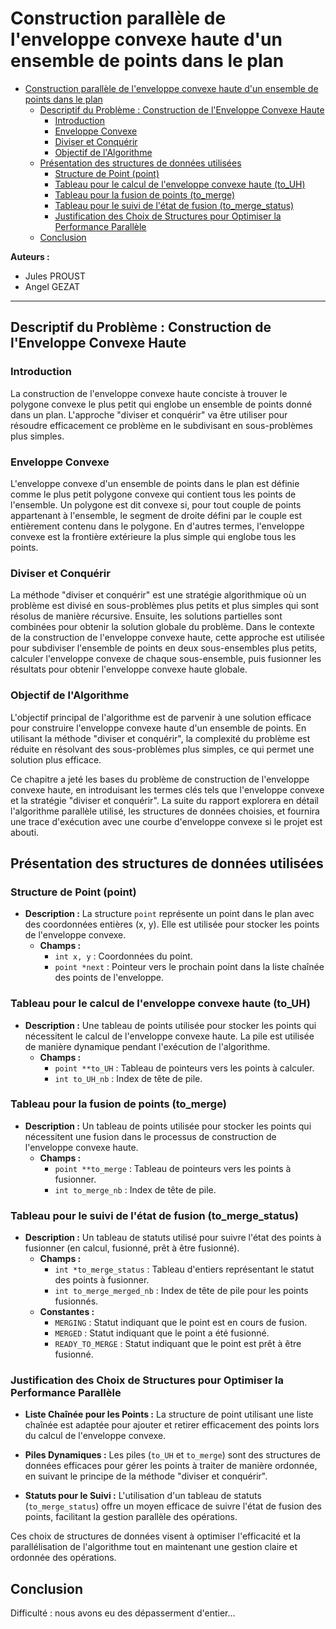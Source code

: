 # Construction parallèle de l'enveloppe convexe haute d'un ensemble de points dans le plan

- [Construction parallèle de l'enveloppe convexe haute d'un ensemble de points dans le plan](#construction-parallèle-de-lenveloppe-convexe-haute-dun-ensemble-de-points-dans-le-plan)
	- [Descriptif du Problème : Construction de l'Enveloppe Convexe Haute](#descriptif-du-problème--construction-de-lenveloppe-convexe-haute)
		- [Introduction](#introduction)
		- [Enveloppe Convexe](#enveloppe-convexe)
		- [Diviser et Conquérir](#diviser-et-conquérir)
		- [Objectif de l'Algorithme](#objectif-de-lalgorithme)
	- [Présentation des structures de données utilisées](#présentation-des-structures-de-données-utilisées)
		- [Structure de Point (point)](#structure-de-point-point)
		- [Tableau pour le calcul de l'enveloppe convexe haute (to\_UH)](#tableau-pour-le-calcul-de-lenveloppe-convexe-haute-to_uh)
		- [Tableau pour la fusion de points (to\_merge)](#tableau-pour-la-fusion-de-points-to_merge)
		- [Tableau pour le suivi de l'état de fusion (to\_merge\_status)](#tableau-pour-le-suivi-de-létat-de-fusion-to_merge_status)
		- [Justification des Choix de Structures pour Optimiser la Performance Parallèle](#justification-des-choix-de-structures-pour-optimiser-la-performance-parallèle)
	- [Conclusion](#conclusion)

**Auteurs :**

- Jules PROUST
- Angel GEZAT

---

## Descriptif du Problème : Construction de l'Enveloppe Convexe Haute

### Introduction

La construction de l'enveloppe convexe haute conciste à trouver le polygone convexe le plus petit qui englobe un ensemble de points donné dans un plan. L'approche "diviser et conquérir" va être utiliser pour résoudre efficacement ce problème en le subdivisant en sous-problèmes plus simples.

### Enveloppe Convexe

L'enveloppe convexe d'un ensemble de points dans le plan est définie comme le plus petit polygone convexe qui contient tous les points de l'ensemble. Un polygone est dit convexe si, pour tout couple de points appartenant à l'ensemble, le segment de droite défini par le couple est entièrement contenu dans le polygone. En d'autres termes, l'enveloppe convexe est la frontière extérieure la plus simple qui englobe tous les points.

### Diviser et Conquérir

La méthode "diviser et conquérir" est une stratégie algorithmique où un problème est divisé en sous-problèmes plus petits et plus simples qui sont résolus de manière récursive. Ensuite, les solutions partielles sont combinées pour obtenir la solution globale du problème. Dans le contexte de la construction de l'enveloppe convexe haute, cette approche est utilisée pour subdiviser l'ensemble de points en deux sous-ensembles plus petits, calculer l'enveloppe convexe de chaque sous-ensemble, puis fusionner les résultats pour obtenir l'enveloppe convexe haute globale.

### Objectif de l'Algorithme

L'objectif principal de l'algorithme est de parvenir à une solution efficace pour construire l'enveloppe convexe haute d'un ensemble de points. En utilisant la méthode "diviser et conquérir", la complexité du problème est réduite en résolvant des sous-problèmes plus simples, ce qui permet une solution plus efficace.

Ce chapitre a jeté les bases du problème de construction de l'enveloppe convexe haute, en introduisant les termes clés tels que l'enveloppe convexe et la stratégie "diviser et conquérir". La suite du rapport explorera en détail l'algorithme parallèle utilisé, les structures de données choisies, et fournira une trace d'exécution avec une courbe d'enveloppe convexe si le projet est abouti.

## Présentation des structures de données utilisées

### Structure de Point (point)

- **Description :** La structure `point` représente un point dans le plan avec des coordonnées entières (x, y). Elle est utilisée pour stocker les points de l'enveloppe convexe.
  - **Champs :**
    - `int x, y` : Coordonnées du point.
    - `point *next` : Pointeur vers le prochain point dans la liste chaînée des points de l'enveloppe.

### Tableau pour le calcul de l'enveloppe convexe haute (to_UH)

- **Description :** Une tableau de points utilisée pour stocker les points qui nécessitent le calcul de l'enveloppe convexe haute. La pile est utilisée de manière dynamique pendant l'exécution de l'algorithme.
  - **Champs :**
    - `point **to_UH` : Tableau de pointeurs vers les points à calculer.
    - `int to_UH_nb` : Index de tête de pile.

### Tableau pour la fusion de points (to_merge)

- **Description :** Un tableau de points utilisée pour stocker les points qui nécessitent une fusion dans le processus de construction de l'enveloppe convexe haute.
  - **Champs :**
    - `point **to_merge` : Tableau de pointeurs vers les points à fusionner.
    - `int to_merge_nb` : Index de tête de pile.

### Tableau pour le suivi de l'état de fusion (to_merge_status)

- **Description :** Un tableau de statuts utilisé pour suivre l'état des points à fusionner (en calcul, fusionné, prêt à être fusionné).
  - **Champs :**
    - `int *to_merge_status` : Tableau d'entiers représentant le statut des points à fusionner.
    - `int to_merge_merged_nb` : Index de tête de pile pour les points fusionnés.
  - **Constantes :**
    - `MERGING` : Statut indiquant que le point est en cours de fusion.
    - `MERGED` : Statut indiquant que le point a été fusionné.
    - `READY_TO_MERGE` : Statut indiquant que le point est prêt à être fusionné.

### Justification des Choix de Structures pour Optimiser la Performance Parallèle

- **Liste Chaînée pour les Points :** La structure de point utilisant une liste chaînée est adaptée pour ajouter et retirer efficacement des points lors du calcul de l'enveloppe convexe.

- **Piles Dynamiques :** Les piles (`to_UH` et `to_merge`) sont des structures de données efficaces pour gérer les points à traiter de manière ordonnée, en suivant le principe de la méthode "diviser et conquérir".

- **Statuts pour le Suivi :** L'utilisation d'un tableau de statuts (`to_merge_status`) offre un moyen efficace de suivre l'état de fusion des points, facilitant la gestion parallèle des opérations.

Ces choix de structures de données visent à optimiser l'efficacité et la parallélisation de l'algorithme tout en maintenant une gestion claire et ordonnée des opérations.

## Conclusion

Difficulté : nous avons eu des dépasserment d'entier...
